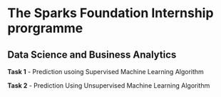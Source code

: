 # **The Sparks Foundation Internship prorgramme**


## **Data Science and Business Analytics**

**Task 1** - Prediction usoing Supervised Machine Learning Algorithm 

**Task 2** - Prediction Using Unsupervised Machine Learning Algorithm 
                                                      

